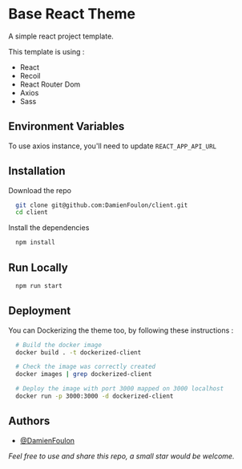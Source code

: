 # Base React Theme

A simple react project template. 

This template is using : 

* React 
* Recoil
* React Router Dom
* Axios
* Sass 


## Environment Variables

To use axios instance, you'll need to update `REACT_APP_API_URL`


## Installation

Download the repo
```bash
  git clone git@github.com:DamienFoulon/client.git
  cd client
```

Install the dependencies
```bash
  npm install
```
    
## Run Locally

```bash
  npm run start
```


## Deployment

You can Dockerizing the theme too, by following these instructions :

```bash
  # Build the docker image
  docker build . -t dockerized-client

  # Check the image was correctly created
  docker images | grep dockerized-client

  # Deploy the image with port 3000 mapped on 3000 localhost
  docker run -p 3000:3000 -d dockerized-client
```
## Authors

- [@DamienFoulon](https://www.github.com/DamienFoulon)

*Feel free to use and share this repo, a small star would be welcome.*

